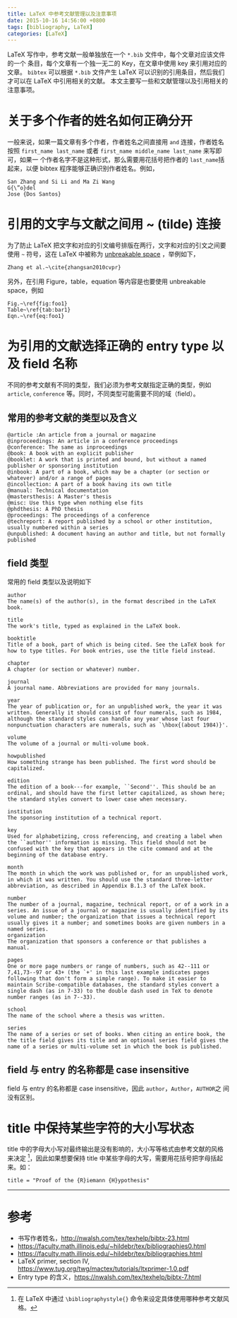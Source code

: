 ```yaml
---
title: LaTeX 中参考文献管理以及注意事项
date: 2015-10-16 14:56:00 +0800
tags: [bibliography, LaTeX]
categories: [LaTeX]
---
```


LaTeX 写作中，参考文献一般单独放在一个 `*.bib` 文件中，每个文章对应该文件的一个
条目，每个文章有一个独一无二的 Key，在文章中使用 key 来引用对应的文章。
`bibtex` 可以根据 `*.bib` 文件产生 LaTeX 可以识别的引用条目，然后我们才可以在
LaTeX 中引用相关的文献。 本文主要写一些和文献管理以及引用相关的注意事项。

<!--more-->

# 关于多个作者的姓名如何正确分开

一般来说，如果一篇文章有多个作者，作者姓名之间直接用 `and` 连接，作者姓名按照
`first_name last_name` 或者 `first_name middle_name last_name` 来写即可，如果一
个作者名字不是这种形式，那么需要用花括号把作者的 `last_name`括起来，以便 bibtex
程序能够正确识别作者姓名。例如，

```
San Zhang and Si Li and Ma Zi Wang
G{\”o}del
Jose {Dos Santos}
```

# 引用的文字与文献之间用 ~ (tilde) 连接

为了防止 LaTeX 把文字和对应的引文编号排版在两行，文字和对应的引文之间要使用 `~`
符号，这在 LaTeX 中被称为 [unbreakable
space](https://tex.stackexchange.com/questions/15547/when-should-i-use-non-breaking-space)
，举例如下，

```
Zhang et al.~\cite{zhangsan2010cvpr}
```

另外，在引用 Figure，table，equation 等内容是也要使用 unbreakable space，例如

```
Fig.~\ref{fig:foo1}
Table~\ref{tab:bar1}
Eqn.~\ref{eq:foo1}
```

# 为引用的文献选择正确的 entry type 以及 field 名称

不同的参考文献有不同的类型，我们必须为参考文献指定正确的类型，例如 `article`,
`conference` 等。同时，不同类型可能需要不同的域（field）。

## 常用的参考文献的类型以及含义

```
@article :An article from a journal or magazine
@inproceedings: An article in a conference proceedings
@conference: The same as inproceedings
@book: A book with an explicit publisher
@booklet: A work that is printed and bound, but without a named publisher or sponsoring institution
@inbook: A part of a book, which may be a chapter (or section or whatever) and/or a range of pages
@incollection: A part of a book having its own title
@manual: Technical documentation
@mastersthesis: A Master's thesis
@misc: Use this type when nothing else fits
@phdthesis: A PhD thesis
@proceedings: The proceedings of a conference
@techreport: A report published by a school or other institution, usually numbered within a series
@unpublished: A document having an author and title, but not formally published
```

## field 类型

常用的 field 类型以及说明如下

```
author
The name(s) of the author(s), in the format described in the LaTeX book.

title
The work's title, typed as explained in the LaTeX book.

booktitle
Title of a book, part of which is being cited. See the LaTeX book for how to type titles. For book entries, use the title field instead.

chapter
A chapter (or section or whatever) number.

journal
A journal name. Abbreviations are provided for many journals.

year
The year of publication or, for an unpublished work, the year it was written. Generally it should consist of four numerals, such as 1984, although the standard styles can handle any year whose last four nonpunctuation characters are numerals, such as `\hbox{(about 1984)}'.

volume
The volume of a journal or multi-volume book.

howpublished
How something strange has been published. The first word should be capitalized.

edition
The edition of a book---for example, ``Second''. This should be an ordinal, and should have the first letter capitalized, as shown here; the standard styles convert to lower case when necessary.

institution
The sponsoring institution of a technical report.

key
Used for alphabetizing, cross referencing, and creating a label when the ``author'' information is missing. This field should not be confused with the key that appears in the cite command and at the beginning of the database entry.

month
The month in which the work was published or, for an unpublished work, in which it was written. You should use the standard three-letter abbreviation, as described in Appendix B.1.3 of the LaTeX book.

number
The number of a journal, magazine, technical report, or of a work in a series. An issue of a journal or magazine is usually identified by its volume and number; the organization that issues a technical report usually gives it a number; and sometimes books are given numbers in a named series.
organization
The organization that sponsors a conference or that publishes a manual.

pages
One or more page numbers or range of numbers, such as 42--111 or 7,41,73--97 or 43+ (the `+' in this last example indicates pages following that don't form a simple range). To make it easier to maintain Scribe-compatible databases, the standard styles convert a single dash (as in 7-33) to the double dash used in TeX to denote number ranges (as in 7--33).

school
The name of the school where a thesis was written.

series
The name of a series or set of books. When citing an entire book, the the title field gives its title and an optional series field gives the name of a series or multi-volume set in which the book is published.
```

## field 与 entry 的名称都是 case insensitive

field 与 entry 的名称都是 case insensitive，因此 `author`，`Author`，`AUTHOR`之
间没有区别。

# title 中保持某些字符的大小写状态

title 中的字母大小写对最终输出是没有影响的，大小写等格式由参考文献的风格来决定
[^1]，因此如果想要保持 title 中某些字母的大写，需要用花括号把字母括起来。如：

```
title = "Proof of the {R}iemann {H}ypothesis"
```

---

# 参考

+ 书写作者姓名，<http://nwalsh.com/tex/texhelp/bibtx-23.html>
+ <https://faculty.math.illinois.edu/~hildebr/tex/bibliographies0.html>
+ <https://faculty.math.illinois.edu/~hildebr/tex/bibliographies.html>
+ LaTeX primer, section IV, <https://www.tug.org/twg/mactex/tutorials/ltxprimer-1.0.pdf>
+ Entry type 的含义，<https://nwalsh.com/tex/texhelp/bibtx-7.html>

[^1]: 在 LaTeX 中通过 `\bibliographystyle{}` 命令来设定具体使用哪种参考文献风格。
